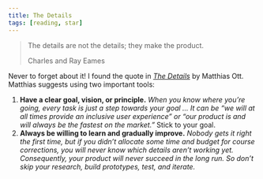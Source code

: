 ```yaml
---
title: The Details
tags: [reading, star]
---
```

<blockquote><p>The details are not the details; they make the product.</p>
<footer>Charles and Ray Eames</footer>
</blockquote>

Never to forget about it! I found the quote in *[The Details](https://matthiasott.com/notes/the-details)* by Matthias Ott. Matthias suggests using two important tools: 

1. **Have a clear goal, vision, or principle.** *When you know where you’re going, every task is just a step towards your goal … It can be “we will at all times provide an inclusive user experience” or “our product is and will always be the fastest on the market.”* Stick to your goal.
2. **Always be willing to learn and gradually improve.** *Nobody gets it right the first time, but if you didn’t allocate some time and budget for course corrections, you will never know which details aren’t working yet.  Consequently, your product will never succeed in the long run. So don’t skip your research, build prototypes, test, and iterate.*
